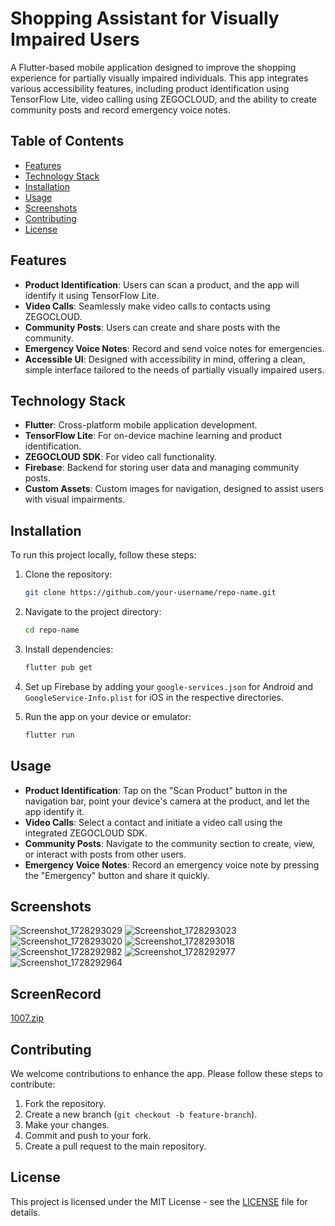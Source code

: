 # Shopping Assistant for Visually Impaired Users

A Flutter-based mobile application designed to improve the shopping experience for partially visually impaired individuals. This app integrates various accessibility features, including product identification using TensorFlow Lite, video calling using ZEGOCLOUD, and the ability to create community posts and record emergency voice notes.

## Table of Contents
- [Features](#features)
- [Technology Stack](#technology-stack)
- [Installation](#installation)
- [Usage](#usage)
- [Screenshots](#screenshots)
- [Contributing](#contributing)
- [License](#license)

## Features
- **Product Identification**: Users can scan a product, and the app will identify it using TensorFlow Lite.
- **Video Calls**: Seamlessly make video calls to contacts using ZEGOCLOUD.
- **Community Posts**: Users can create and share posts with the community.
- **Emergency Voice Notes**: Record and send voice notes for emergencies.
- **Accessible UI**: Designed with accessibility in mind, offering a clean, simple interface tailored to the needs of partially visually impaired users.

## Technology Stack
- **Flutter**: Cross-platform mobile application development.
- **TensorFlow Lite**: For on-device machine learning and product identification.
- **ZEGOCLOUD SDK**: For video call functionality.
- **Firebase**: Backend for storing user data and managing community posts.
- **Custom Assets**: Custom images for navigation, designed to assist users with visual impairments.

## Installation
To run this project locally, follow these steps:

1. Clone the repository:
    ```bash
    git clone https://github.com/your-username/repo-name.git
    ```

2. Navigate to the project directory:
    ```bash
    cd repo-name
    ```

3. Install dependencies:
    ```bash
    flutter pub get
    ```

4. Set up Firebase by adding your `google-services.json` for Android and `GoogleService-Info.plist` for iOS in the respective directories.

5. Run the app on your device or emulator:
    ```bash
    flutter run
    ```

## Usage
- **Product Identification**: Tap on the "Scan Product" button in the navigation bar, point your device's camera at the product, and let the app identify it.
- **Video Calls**: Select a contact and initiate a video call using the integrated ZEGOCLOUD SDK.
- **Community Posts**: Navigate to the community section to create, view, or interact with posts from other users.
- **Emergency Voice Notes**: Record an emergency voice note by pressing the "Emergency" button and share it quickly.

## Screenshots
![Screenshot_1728293029](https://github.com/user-attachments/assets/a31a28e4-7cfc-4ea8-9821-f3814247ee55)
![Screenshot_1728293023](https://github.com/user-attachments/assets/4c8e9c79-9eef-4838-b0c0-123efef4f49e)
![Screenshot_1728293020](https://github.com/user-attachments/assets/bc170c4b-1343-491a-b913-c0d48a275156)
![Screenshot_1728293018](https://github.com/user-attachments/assets/54249190-beec-4371-aae2-ae2ec7d6c9fc)
![Screenshot_1728292982](https://github.com/user-attachments/assets/59c892a4-74ee-44ac-9113-2f1e428d1c4c)
![Screenshot_1728292977](https://github.com/user-attachments/assets/0fbecbd0-f053-466d-9fb7-3451afe3d6a9)
![Screenshot_1728292964](https://github.com/user-attachments/assets/635866f8-db9e-4321-b78b-e04a010aa94b)

## ScreenRecord
[1007.zip](https://github.com/user-attachments/files/17276375/1007.zip)



## Contributing
We welcome contributions to enhance the app. Please follow these steps to contribute:
1. Fork the repository.
2. Create a new branch (`git checkout -b feature-branch`).
3. Make your changes.
4. Commit and push to your fork.
5. Create a pull request to the main repository.

## License
This project is licensed under the MIT License - see the [LICENSE](LICENSE) file for details.
